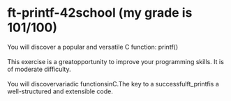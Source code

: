 # ft-printf-42school (my grade is 101/100)
You will discover a popular and versatile C function: printf()<br><br>
This exercise is a greatopportunity to improve your programming skills. It is of moderate difficulty.<br><br>
You will discovervariadic functionsinC.The key to a successfulft_printfis a well-structured and extensible code.
